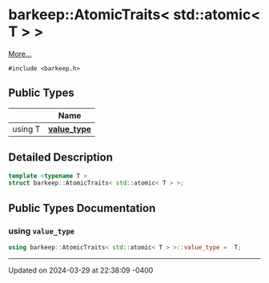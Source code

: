 # barkeep::AtomicTraits< std::atomic< T > >


 [More...](#detailed-description)


`#include <barkeep.h>`

## Public Types

<span class="api-table">

|                | Name           |
| -------------- | -------------- |
| <span class="codey">using T </span>| <span class="codey">**[value_type](api/Classes/structbarkeep_1_1_atomic_traits_3_01std_1_1atomic_3_01_t_01_4_01_4.md#using-value_type)** </span> |


</span>

## Detailed Description

```cpp
template <typename T >
struct barkeep::AtomicTraits< std::atomic< T > >;
```

## Public Types Documentation

### using `value_type`

```cpp
using barkeep::AtomicTraits< std::atomic< T > >::value_type =  T;
```


-------------------------------

Updated on 2024-03-29 at 22:38:09 -0400